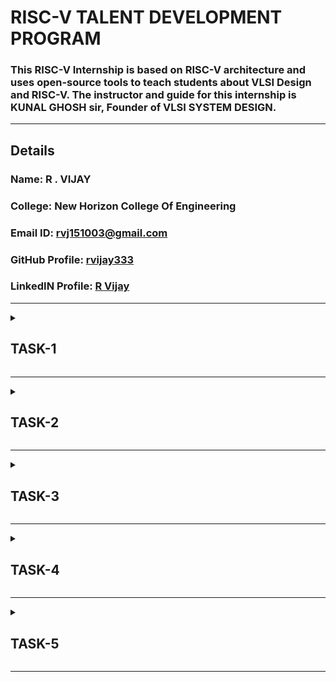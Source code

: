 # RISC-V TALENT DEVELOPMENT PROGRAM

### This RISC-V Internship is based on RISC-V architecture and uses open-source tools to teach students about VLSI Design and RISC-V. The instructor and guide for this internship is KUNAL GHOSH sir, Founder of VLSI SYSTEM DESIGN.

---

## Details

### Name: R . VIJAY
### College: New Horizon College Of Engineering
### Email ID: rvj151003@gmail.com
### GitHub Profile: [rvijay333](https://github.com/rvijay333)
### LinkedIN Profile: [R Vijay](https://www.linkedin.com/in/r-vijay-5085022a4)

---


<details>
<summary><h2><strong>TASK-1</strong></h2></summary>

## Description
This is the TASK 1.  
The code is first typed in the *leafpad editor*.  

The C code is run in the RISC-V compiler using the -O1 optimization flag. It is seen here that at the main block, the number of instruction sets is *15*.

Similarly, we run the C code in the RISC-V compiler using the -Ofast optimization flag. It can be seen that the number of instructions has reduced to *12 instruction sets*, which indicates that the processing speed increases.

### Example: 
- *Main ending address* = 101B0  
- *Main starting address* = 10184  
  Subtracting them:  
  101B0 - 10184 = 2C  
  2C ÷ 4 = 0B (11 instructions) using -Ofast.

Similarly, when we repeat the process using -Ofast, the instructions reduce, indicating a faster way.

---

## Screenshots Task 1
<details>
  <br>
  
![ Screenshot 1](https://github.com/rvijay333/RISC-V-Talent-Development-Program/blob/main/VirtualBox_vsdworkshop_code_sumoneton.png)
  
![ Screenshot 2](https://github.com/rvijay333/RISC-V-Talent-Development-Program/blob/main/VirtualBox_vsdworkshop_codeofast.png)

![ Screenshot 3](https://github.com/rvijay333/RISC-V-Talent-Development-Program/blob/main/VirtualBox_vsdworkshop_main_ofast.png)

![ Screenshot 4](https://github.com/rvijay333/RISC-V-Talent-Development-Program/blob/main/VirtualBox_vsdworkshop_main_sumoneton.png)

</details>

</details>


<hr>
<details>
  <summary><h2><strong>TASK-2</strong></h2></summary>

## Description
In this task we understand the way to debug the code.
we use specific commands to , check the values stored in our registers and pointers . This hepls us to manage and understand the functioning of the code .
we also compile and get the output of our code in risc_v compiler .

- *the initial stack pointer value is* = 3FFFFFFB50
- *the subtracted value is 16(decimal)*
- *the final value stored in stack pointer is* = 3FFFFFFB50-10(*hexa-decimal*)
- = 3FFFFFF40 *as shown below*

  
## Screenshots Task 2
<details>
  <br>
  
![ Screenshot 1](https://github.com/rvijay333/RISC-V-Talent-Development-Program/blob/main/VirtualBox_vsdworkshop_output_riscv_task2.png)

![ Screenshot 1](https://github.com/rvijay333/RISC-V-Talent-Development-Program/blob/main/task2_riscv_11_01_24.png)

</details>
---

<h2>Write a simple c program :</h2>
<h3>C program to calculate area of a circle</h3>

<details>
  <br>

![C_program](https://github.com/user-attachments/assets/0eab6427-aa44-4487-9d2d-4c11e178ad2e)

</details>

<h2>Compilation using Spike :</h2>
<h3>O1-</h3>

<details>
  <br>

![Screenshot from 2025-01-13 22-28-19](https://github.com/user-attachments/assets/bc0543d2-31ba-4945-a2de-293e1026e0e8)
</details>
 


<h3>object dump for O1 -</h3>

<details>
  <br>

![o1objdump](https://github.com/user-attachments/assets/27b338d4-a331-439f-a3ec-8ca6b8a2f123)
</details>
 

<h3>Ofast -</h3>
<details>
  <br>

![Screenshot from 2025-01-13 22-23-00](https://github.com/user-attachments/assets/a7b45986-028d-4570-aaa0-ac8397133fc3)
</details>



<h3>Object dump for Ofast -</h3>
<details>
  <br>

![ofastobjdump](https://github.com/user-attachments/assets/e145d3c3-599f-49b0-aafb-b3d46b0b62b1)
</details>
</details>
<hr>

<details>
  <summary><h2><strong>TASK-3</strong></h2></summary>

<h2>RISC-V Instructions</h2>

<h2>RISC-V uses six basic instruction formats:</h2></p>
<p><h3><u>1. <ins>R-Type:</ins></u></h3> For register-register operations (e.g., add, sub).</p>
<p><h3><u>2. <ins>I-Type:</ins></u></h3> For immediate operations and loads (e.g., addi, ld).</p>
<p><h3><u>3. <ins>S-Type:</ins></u></h3> For store instructions (e.g., sd).</p>
<p><h3><u>4. <ins>B-Type:</ins></u></h3> For branch instructions (e.g., beq, bne).</p>
<p><h3><u>5. <ins>U-Type:</ins></u></h3> For instructions like lui and auipc.</p>
<p><h3><u>6. <ins>J-Type:</ins></u></h3> For jump instructions (e.g., jal).</p>

<h2>Each format has fixed fields:</h2>

<p><h3>1. <ins>opcode:</ins></h3> Identifies the instruction type.</p>
<p><h3>2. <ins>funct3 and funct7</ins>:</h3> Further specify the instruction.</p>
<p><h3>3. <ins>rd, rs1, rs2</ins>:</h3> Register destinations and sources.</p>
<p><h3>4. <ins>imm:</ins>/h3> Immediate values (encoded differently depending on the format).</p>

<h2>Each instruction's binary code is derived by filling in the fields based on the instruction's format. For example:</h2>

ld a2, 1800(gp):
        Type: I-Type
        Fields:
            opcode[6:0]: 0000011 (Load instruction).
            rd[11:7]: 01010 (a2).
            funct3[14:12]: 011 (Load double-word).
            rs1[19:15]: 00100 (gp).
            imm[31:20]: 011100000000 (1800 in decimal).
        Final binary: 01110000000000100011010110000011
        Hexadecimal: 0x7081b603
'''
<p>Then we need to identify the opcode, funct3, and funct7 values for each instruction.</p>
<p>Decode the immediate value formats for I-Type, S-Type, and J-Type instructions.</p>

<h2>RISC-V uses register aliases (x0 to x31), but their corresponding numbers are encoded in the instruction:</h2>

       x10 is a0 (binary: 01010).
       x11 is a1 (binary: 01011).
       x2 is sp (binary: 00010), and so on.
<h2>The objdump file : </h2>
<details>
  <br>

![ofastobjdump](https://github.com/user-attachments/assets/679d6c42-d7d2-4d02-924c-4e30c569544d)
</details>


<h2> This has the following RISC-V instructions - </h2>
<p>1. ld</p>
<p>2. lui</p>
<p>3. addi</p>
<p>4. sd</p>
<p>5. jal</p>
<p>6. ret (pseudo-instruction for jalr x0, ra, 0)</p>
<p>7. auipc</p>
<p>8. beqz (pseudo-instruction for beq)</p>
<p>9. j (jump instruction)</p>
<p>10. sub</p>
<p>11. li (pseudo-instruction for addi x, x0, imm)</p>
<p>12. lw</p>
<p>13. jalr</p>
<p>14. bne</p>
<p>15. call (pseudo-instruction for jal)</p>

<h2> The 32-bit pattern for the above instructions are :</h2>

| #  | Instruction   |         32-bit pattern           | Opcode   | Funct3  | Funct7   | Imm/Offset           |
|----| ------------- | -------------------------------- | -------- | ------- | -------- | -------------------- |
| 1  | ld            | 01110000000000100011010110000011 | 0000011  | 011     | -        | 1800                 |
| 2  | lui           | 00000000001000010100110101101111 | 0110111  | -       | -        | 0x21000              |
| 3  | addi          | 11111111111100010000100100010011 | 0010011  | 000     | -        | -1 (Immediate)       |
| 4  | sd            | 00000000000101000011010010010011 | 0100011  | 011     | -        | Offset from rs1      |
| 5  | jal           | 00110100000000000000000011101111 | 1101111  | -       | -        | Offset to label      |
| 6  | ret           | 00000000000000000000000001100111 | 1100111  | 000     | -        | (Uses ra)            |
| 7  | auipc         | 11111111111100000110101000101111 | 0010111  | -       | -        | Upper Immediate      |
| 8  | beqz          | 00000000110100000110010011100011 | 1100011  | 000     | -        | Relative Offset      |
| 9  | j             | 00001100000000000000000011001111 | 1101111  | -       | -        | Offset to jump       |
| 10 | sub           | 01000000101001010000010110110011 | 0110011  | 000     | 0100000  | (From rs1 and rs2)   |
| 11 | li            | 11111111111100000000100010010011 | 0010011  | 000     | -        | -1 (Immediate)       |
| 12 | lw            | 00000000000101001000010010000011 | 0000011  | 010     | -        | Load address offset  |
| 13 | jalr          | 00000000000001000000000011100111 | 1100111  | 000     | -        | Indirect jump offset |
| 14 | bne           | 00000000000100000001010011100011 | 1100011  | 001     | -        | Relative Offset      |
| 15 | call          | 00000000000000000000000011101111 | 1101111  | -       | -        | Offset to function   |

----
</details>
</details>
<hr>

<details>
  <summary><h2><strong>TASK-4</strong></h2></summary>

#### Following are the differences between standard RISCV ISA and the Instruction Set given in the reference repository:  
  
|  **Operation**  |  **Standard RISCV ISA**  |  **Hardcoded ISA**  |  
|  :----:  |  :----:  |  :----:  |  
|  ADD R6, R2, R1  |  32'h00110333  |  32'h02208300  |  
|  SUB R7, R1, R2  |  32'h402083b3  |  32'h02209380  |  
|  AND R8, R1, R3  |  32'h0030f433  |  32'h0230a400  |  
|  OR R9, R2, R5  |  32'h005164b3  |  32'h02513480  |  
|  XOR R10, R1, R4  |  32'h0040c533  |  32'h0240c500  |  
|  SLT R1, R2, R4  |  32'h0045a0b3  |  32'h02415580  |  
|  ADDI R12, R4, 5  |  32'h004120b3  |  32'h00520600  |  
|  BEQ R0, R0, 15  |  32'h00000f63  |  32'h00f00002  |  
|  SW R3, R1, 2  |  32'h0030a123  |  32'h00209181  |  
|  LW R13, R1, 2  |  32'h0020a683  |  32'h00208681  |  
|  SRL R16, R14, R2  |  32'h0030a123  |  32'h00271803  |
|  SLL R15, R1, R2  |  32'h002097b3  |  32'h00208783  |   
  

#### * Output Waveform of various instructions * 
<details>
  <br>



![OUTPUT WAVEFORMS](https://github.com/rvijay333/RISC-V-Talent-Development-Program/blob/main/task4.png)
</details>
___
</details>
<hr>


<details>
  <summary><h2><strong>TASK-5</strong></h2></summary>

# Flip-Flop Simulation with Selection Indicators on VSDSquadron Mini

## Overview
This project demonstrates how to simulate four types of flip‑flops (SR, JK, T, and D) on the VSDSquadron Mini board, which is based on the CH32V00x RISC-V microcontroller. The user can select which flip‑flop to operate by pressing one of four dedicated buttons. Two additional input buttons feed the flip‑flop’s binary inputs (S, R, J, K, T, or D), and the outputs **Q** and **¬Q** are shown on two LEDs. Additionally, four extra indicator LEDs light up to show which flip‑flop is currently selected, and two more LEDs display which input buttons are pressed.

### Features
- **4 Flip‑Flop Modes**: SR, JK, T, D
- **Selection Indicators**: Each flip‑flop mode has a dedicated LED.
- **Input Indicators**: Two LEDs show which input buttons are currently pressed.
- **Output LEDs**: Always show **Q** and **¬Q** for every flip‑flop type.
- **GPIO-Based**: Entirely uses GPIO pins for inputs and outputs—no extra multiplexers needed.

### Components Required

| Component                   | Quantity | Purpose/Description                                |
|-----------------------------|----------|----------------------------------------------------|
| VSDSquadron Mini Board      | 1        | The RISC-V microcontroller development board.      |
| Push Buttons                | 6        | 4 for flip‑flop selection, 2 for input bits.         |
| LEDs                        | 8        | 2 for input indicators, 2 for outputs, 4 for flip‑flop selection. |
| Resistors (330 Ω)           | 8        | Current-limiting for each LED.                     |
| Breadboard                  | 1        | For prototyping and wiring.                        |
| Jumper Wires                | ~20      | For making connections.                            |
| USB-C Cable                 | 1        | To power and program the VSDSquadron Mini.         |

## Circuit Connections

### Power & Ground
- **VSDSquadron Mini 3.3 V** → Breadboard’s top (red) power rail.
- **VSDSquadron Mini GND** → Breadboard’s bottom (blue) ground rail.

### Flip‑Flop Selection Buttons (active low)
- **SR** → PD0  
- **JK** → PD1  
- **T** → PD2  
- **D** → PD3  
*Each button’s other terminal connects to ground.*

### Input Buttons (active low)
- **BTN_IN1** → PD4  
- **BTN_IN2** → PD5  
*Each button’s other terminal connects to ground.*

### Input Indicator LEDs (active high) on Port D
- **LED_IN1** anode → PD6 → (330 Ω resistor) → GND  
- **LED_IN2** anode → PD7 → (330 Ω resistor) → GND

### Output LEDs (active high) on Port C
- **LED_OUT1 (Q)** anode → PC0 → (330 Ω resistor) → GND  
- **LED_OUT2 (¬Q)** anode → PC1 → (330 Ω resistor) → GND

### Selection Indicator LEDs (active high) on Port C
- **LED_SEL_SR** anode → PC2 → (330 Ω resistor) → GND  
- **LED_SEL_JK** anode → PC3 → (330 Ω resistor) → GND  
- **LED_SEL_T** anode → PC4 → (330 Ω resistor) → GND  
- **LED_SEL_D** anode → PC5 → (330 Ω resistor) → GND

## Working Principle
1. **Selection**: Press one of the four flip‑flop selection buttons. The corresponding selection LED lights up.
2. **Input**: Provide binary inputs by pressing BTN_IN1 (in1) and BTN_IN2 (in2). The input indicator LEDs show which buttons are pressed.
3. **Processing**: The `ProcessFlipFlop` function applies the logic for SR, JK, T, or D flip‑flops to determine the new state **Q**.
4. **Outputs**: Two LEDs always display **Q** and **¬Q**, regardless of flip‑flop type.
5. **Visual Feedback**: After a short delay, the selection resets so the user can choose another flip‑flop type.

## Truth Tables (Summary)

### SR Flip‑Flop
| S | R | Action             | Q (New)     |
|---|---|--------------------|-------------|
| 0 | 0 | No change          | Q stays same|
| 0 | 1 | Reset Q to 0       | Q = 0       |
| 1 | 0 | Set Q to 1         | Q = 1       |
| 1 | 1 | Invalid (No change) | Q stays same|

### JK Flip‑Flop
| J | K | Action                | Q (New)     |
|---|---|-----------------------|-------------|
| 0 | 0 | No change             | Q stays same|
| 0 | 1 | Reset (Q = 0)         | Q = 0       |
| 1 | 0 | Set (Q = 1)           | Q = 1       |
| 1 | 1 | Toggle (Q = ~Q)       | Q toggles   |

### T Flip‑Flop
| T | Action       | Q (New)     |
|---|--------------|-------------|
| 0 | No change    | Q stays same|
| 1 | Toggle Q     | Q = ~Q      |

### D Flip‑Flop
| D | Action       | Q (New)     |
|---|--------------|-------------|
| 0 | Q = 0        | Q = 0       |
| 1 | Q = 1        | Q = 1       |


<details>
  <br>



![CIRCUIT DIAGRAM](https://github.com/rvijay333/RISC-V-Talent-Development-Program/blob/main/task4.png)
</details>

</details>




<hr>



